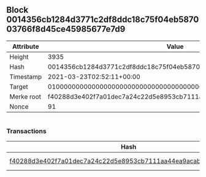 ## Block 0014356cb1284d3771c2df8ddc18c75f04eb587003766f8d45ce45985677e7d9

Attribute | Value
--- | ---
Height | 3935
Hash | 0014356cb1284d3771c2df8ddc18c75f04eb587003766f8d45ce45985677e7d9
Timestamp | 2021-03-23T02:52:11+00:00
Target | 0100000000000000000000000000000000000000000000000000000000000000
Merke root | f40288d3e402f7a01dec7a24c22d5e8953cb7111aa44ea9acab847d0fbeef151
Nonce | 91

```

```

### Transactions

Hash | Amount
--- | ---
[f40288d3e402f7a01dec7a24c22d5e8953cb7111aa44ea9acab847d0fbeef151](f40288d3e402f7a01dec7a24c22d5e8953cb7111aa44ea9acab847d0fbeef151.md) | 10.00000000 SKEPTI 
